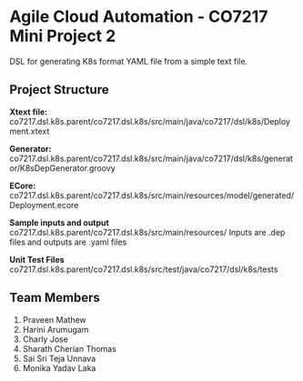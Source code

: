 # Agile Cloud Automation - CO7217 Mini Project 2
DSL for generating K8s format YAML file from a simple text file.

## Project Structure
**Xtext file:**
co7217.dsl.k8s.parent/co7217.dsl.k8s/src/main/java/co7217/dsl/k8s/Deployment.xtext

**Generator:**
co7217.dsl.k8s.parent/co7217.dsl.k8s/src/main/java/co7217/dsl/k8s/generator/K8sDepGenerator.groovy

**ECore:**
co7217.dsl.k8s.parent/co7217.dsl.k8s/src/main/resources/model/generated/Deployment.ecore

**Sample inputs and output**
co7217.dsl.k8s.parent/co7217.dsl.k8s/src/main/resources/
Inputs are .dep files and outputs are .yaml files

**Unit Test Files**
co7217.dsl.k8s.parent/co7217.dsl.k8s/src/test/java/co7217/dsl/k8s/tests

## Team Members
1. Praveen Mathew
2. Harini Arumugam
3. Charly Jose
4. Sharath Cherian Thomas
5. Sai Sri Teja Unnava
6. Monika Yadav Laka

